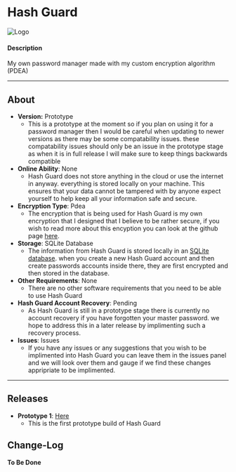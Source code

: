 # Hash Guard
![Logo](https://i.ibb.co/qysxSy7/password-manager-logo-small.png)
#### Description
 My own password manager made with my custom encryption algorithm (PDEA)

***

## About
- **Version:** Prototype
  - This is a prototype at the moment so if you plan on using it for a password manager then I would be careful when updating to newer versions as there may be some compatability issues. these compatability issues should only be an issue in the prototype stage as when it is in full release I will make sure to keep things backwards compatible
- **Online Ability**: None
  - Hash Guard does not store anything in the cloud or use the internet in anyway. everything is stored locally on your machine. This ensures that your data cannot be tampered with by anyone expect yourself to help keep all your information safe and secure.
- **Encryption Type**: Pdea
  - The encryption that is being used for Hash Guard is my own encryption that I designed that I believe to be rather secure, if you wish to read more about this encyption you can look at the github page [here](https://github.com/DylanMcBean/PDEA-Encryption).
- **Storage**: SQLite Database
  - The information from Hash Guard is stored locally in an [SQLite database](https://sqlite.org/index.html). when you create a new Hash Guard account and then create passwords accounts inside there, they are first encrypted and then stored in the database.
- **Other Requirements**: None
  - There are no other software requirements that you need to be able to use Hash Guard
- **Hash Guard Account Recovery**: Pending
  - As Hash Guard is still in a prototype stage there is currently no account recovery if you have forgotten your master password. we hope to address this in a later release by implimenting such a recovery process.
- **Issues**: Issues
  - If you have any issues or any suggestions that you wish to be implimented into Hash Guard you can leave them in the issues panel and we will look over them and gauge if we find these changes appripriate to be implimented.
***
## Releases
- **Prototype 1**: [Here](https://github.com/DylanMcBean/Hash-Guard/releases/tag/p1.0)
  - This is the first prototype build of Hash Guard

## Change-Log
**To Be Done**